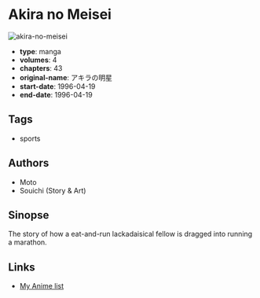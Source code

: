 # Akira no Meisei

![akira-no-meisei](https://cdn.myanimelist.net/images/manga/1/97521.jpg)

-   **type**: manga
-   **volumes**: 4
-   **chapters**: 43
-   **original-name**: アキラの明星
-   **start-date**: 1996-04-19
-   **end-date**: 1996-04-19

## Tags

-   sports

## Authors

-   Moto
-   Souichi (Story & Art)

## Sinopse

The story of how a eat-and-run lackadaisical fellow is dragged into running a marathon.

## Links

-   [My Anime list](https://myanimelist.net/manga/55917/Akira_no_Meisei)
